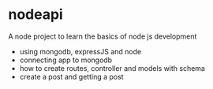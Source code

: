 # nodeapi
A node project to learn the basics of node js development
- using mongodb, expressJS and node
- connecting app to mongodb
- how to create routes, controller and models with schema
- create a post and getting a post
